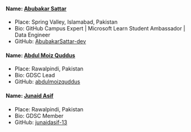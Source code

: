 #### Name: [Abubakar Sattar](https://github.com/AbubakarSattar-dev)

- Place: Spring Valley, Islamabad, Pakistan
- Bio: GitHub Campus Expert | Microsoft Learn Student Ambassador | Data Engineer
- GitHub: [AbubakarSattar-dev](https://github.com/AbubakarSattar-dev)

#### Name: [Abdul Moiz Quddus](https://github.com/abdulmoizquddus)

- Place: Rawalpindi, Pakistan
- Bio: GDSC Lead
- GitHub: [abdulmoizquddus](https://github.com/abdulmoizquddus)




#### Name: [Junaid Asif](https://github.com/junaidasif-13/HackerRank-ProblemSolutions/edit/main/CONTRIBUTORS.md)

- Place: Rawalpindi, Pakistan
- Bio: GDSC Member
- GitHub: [junaidasif-13](https://github.com/junaidasif-13/HackerRank-ProblemSolutions/edit/main/CONTRIBUTORS.md)
